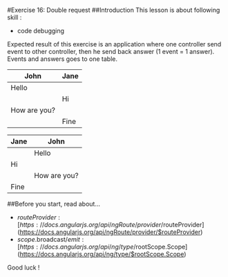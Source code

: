 #Exercise 16: Double request
##Introduction
This lesson is about following skill :
* code debugging

Expected result of this exercise is an application where one controller send event to other controller, then he send back answer (1 event = 1 answer). Events and answers goes to one table.

| John         | Jane |
|--------------|------|
| Hello        |      |
|              | Hi   |
| How are you? |      |
|              | Fine |

| Jane | John         |
|------|--------------|
|      | Hello        |
| Hi   |              |
|      | How are you? |
| Fine |              |

##Before you start, read about...
* $routeProvider: [https://docs.angularjs.org/api/ngRoute/provider/$routeProvider](https://docs.angularjs.org/api/ngRoute/provider/$routeProvider)
* $scope.$broadcast/$emit: [https://docs.angularjs.org/api/ng/type/$rootScope.Scope](https://docs.angularjs.org/api/ng/type/$rootScope.Scope)

Good luck !
